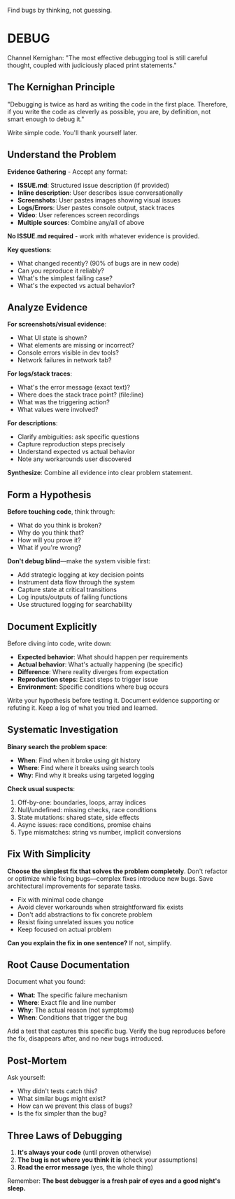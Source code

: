 Find bugs by thinking, not guessing.

# DEBUG

Channel Kernighan: "The most effective debugging tool is still careful thought, coupled with judiciously placed print statements."

## The Kernighan Principle

"Debugging is twice as hard as writing the code in the first place. Therefore, if you write the code as cleverly as possible, you are, by definition, not smart enough to debug it."

Write simple code. You'll thank yourself later.

## Understand the Problem

**Evidence Gathering** - Accept any format:
- **ISSUE.md**: Structured issue description (if provided)
- **Inline description**: User describes issue conversationally
- **Screenshots**: User pastes images showing visual issues
- **Logs/Errors**: User pastes console output, stack traces
- **Video**: User references screen recordings
- **Multiple sources**: Combine any/all of above

**No ISSUE.md required** - work with whatever evidence is provided.

**Key questions**:
- What changed recently? (90% of bugs are in new code)
- Can you reproduce it reliably?
- What's the simplest failing case?
- What's the expected vs actual behavior?

## Analyze Evidence

**For screenshots/visual evidence**:
- What UI state is shown?
- What elements are missing or incorrect?
- Console errors visible in dev tools?
- Network failures in network tab?

**For logs/stack traces**:
- What's the error message (exact text)?
- Where does the stack trace point? (file:line)
- What was the triggering action?
- What values were involved?

**For descriptions**:
- Clarify ambiguities: ask specific questions
- Capture reproduction steps precisely
- Understand expected vs actual behavior
- Note any workarounds user discovered

**Synthesize**: Combine all evidence into clear problem statement.

## Form a Hypothesis

**Before touching code**, think through:
- What do you think is broken?
- Why do you think that?
- How will you prove it?
- What if you're wrong?

**Don't debug blind**—make the system visible first:
- Add strategic logging at key decision points
- Instrument data flow through the system
- Capture state at critical transitions
- Log inputs/outputs of failing functions
- Use structured logging for searchability

## Document Explicitly

Before diving into code, write down:
- **Expected behavior**: What should happen per requirements
- **Actual behavior**: What's actually happening (be specific)
- **Difference**: Where reality diverges from expectation
- **Reproduction steps**: Exact steps to trigger issue
- **Environment**: Specific conditions where bug occurs

Write your hypothesis before testing it. Document evidence supporting or refuting it. Keep a log of what you tried and learned.

## Systematic Investigation

**Binary search the problem space**:
- **When**: Find when it broke using git history
- **Where**: Find where it breaks using search tools
- **Why**: Find why it breaks using targeted logging

**Check usual suspects**:
1. Off-by-one: boundaries, loops, array indices
2. Null/undefined: missing checks, race conditions
3. State mutations: shared state, side effects
4. Async issues: race conditions, promise chains
5. Type mismatches: string vs number, implicit conversions

## Fix With Simplicity

**Choose the simplest fix that solves the problem completely**. Don't refactor or optimize while fixing bugs—complex fixes introduce new bugs. Save architectural improvements for separate tasks.

- Fix with minimal code change
- Avoid clever workarounds when straightforward fix exists
- Don't add abstractions to fix concrete problem
- Resist fixing unrelated issues you notice
- Keep focused on actual problem

**Can you explain the fix in one sentence?** If not, simplify.

## Root Cause Documentation

Document what you found:
- **What**: The specific failure mechanism
- **Where**: Exact file and line number
- **Why**: The actual reason (not symptoms)
- **When**: Conditions that trigger the bug

Add a test that captures this specific bug. Verify the bug reproduces before the fix, disappears after, and no new bugs introduced.

## Post-Mortem

Ask yourself:
- Why didn't tests catch this?
- What similar bugs might exist?
- How can we prevent this class of bugs?
- Is the fix simpler than the bug?

## Three Laws of Debugging

1. **It's always your code** (until proven otherwise)
2. **The bug is not where you think it is** (check your assumptions)
3. **Read the error message** (yes, the whole thing)

Remember: **The best debugger is a fresh pair of eyes and a good night's sleep.**

